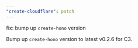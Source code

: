```yaml
---
"create-cloudflare": patch
---
```


fix: bump up `create-hono` version

Bump up `create-hono` version to latest v0.2.6 for C3.
